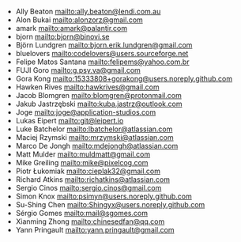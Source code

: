 - Ally Beaton <mailto:ally.beaton@lendi.com.au>
- Alon Bukai <mailto:alonzorz@gmail.com>
- amark <mailto:amark@palantir.com>
- bjorn <mailto:bjorn@binovi.se>
- Björn Lundgren <mailto:bjorn.erik.lundgren@gmail.com>
- bluelovers <mailto:codelovers@users.sourceforge.net>
- Felipe Matos Santana <mailto:felipems@yahoo.com.br>
- FUJI Goro <mailto:g.psy.va@gmail.com>
- Gora Kong <mailto:15333808+gorakong@users.noreply.github.com>
- Hawken Rives <mailto:hawkrives@gmail.com>
- Jacob Blomgren <mailto:blomgren@protonmail.com>
- Jakub Jastrzębski <mailto:kuba.jastrz@outlook.com>
- Joge <mailto:joge@application-studios.com>
- Lukas Eipert <mailto:git@leipert.io>
- Luke Batchelor <mailto:lbatchelor@atlassian.com>
- Maciej Rzymski <mailto:mrzymski@atlassian.com>
- Marco De Jongh <mailto:mdejongh@atlassian.com>
- Matt Mulder <mailto:muldmatt@gmail.com>
- Mike Greiling <mailto:mike@pixelcog.com>
- Piotr Łukomiak <mailto:cieplak32@gmail.com>
- Richard Atkins <mailto:richatkins@atlassian.com>
- Sergio Cinos <mailto:sergio.cinos@gmail.com>
- Simon Knox <mailto:psimyn@users.noreply.github.com>
- Su-Shing Chen <mailto:Shingyx@users.noreply.github.com>
- Sérgio Gomes <mailto:mail@sgomes.com>
- Xianming Zhong <mailto:chinesedfan@qq.com>
- Yann Pringault <mailto:yann.pringault@gmail.com>
